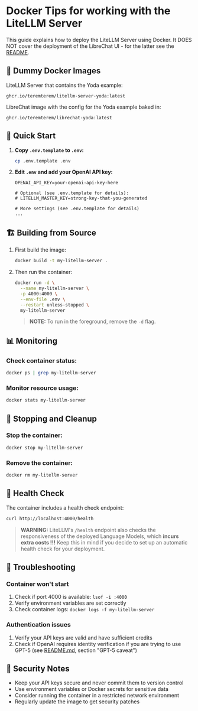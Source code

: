 # Docker Tips for working with the LiteLLM Server

This guide explains how to deploy the LiteLLM Server using Docker. It DOES NOT cover the deployment of the LibreChat UI - for the latter see the [README](../README.md).

## 🐳 Dummy Docker Images

LiteLLM Server that contains the Yoda example:
```
ghcr.io/teremterem/litellm-server-yoda:latest
```

LibreChat image with the config for the Yoda example baked in:
```
ghcr.io/teremterem/librechat-yoda:latest
```

## 🚀 Quick Start

1. **Copy `.env.template` to `.env`:**
   ```bash
   cp .env.template .env
   ```

2. **Edit `.env` and add your OpenAI API key:**
   ```dotenv
   OPENAI_API_KEY=your-openai-api-key-here

   # Optional (see .env.template for details):
   # LITELLM_MASTER_KEY=strong-key-that-you-generated

   # More settings (see .env.template for details)
   ...
   ```

## 🏗️ Building from Source

1. First build the image:
   ```bash
   docker build -t my-litellm-server .
   ```

2. Then run the container:
   ```bash
   docker run -d \
     --name my-litellm-server \
     -p 4000:4000 \
     --env-file .env \
     --restart unless-stopped \
     my-litellm-server
   ```
   > **NOTE:** To run in the foreground, remove the `-d` flag.

## 📊 Monitoring

### Check container status:
```bash
docker ps | grep my-litellm-server
```

### Monitor resource usage:
```bash
docker stats my-litellm-server
```

## 🛑 Stopping and Cleanup

### Stop the container:
```bash
docker stop my-litellm-server
```

### Remove the container:
```bash
docker rm my-litellm-server
```

## 🏥 Health Check

The container includes a health check endpoint:

```bash
curl http://localhost:4000/health
```

> **WARNING:** LiteLLM's `/health` endpoint also checks the responsiveness of the deployed Language Models, which **incurs extra costs !!!** Keep this in mind if you decide to set up an automatic health check for your deployment.

## 🔧 Troubleshooting

### Container won't start
1. Check if port 4000 is available: `lsof -i :4000`
2. Verify environment variables are set correctly
3. Check container logs: `docker logs -f my-litellm-server`

### Authentication issues
1. Verify your API keys are valid and have sufficient credits
2. Check if OpenAI requires identity verification if you are trying to use GPT-5 (see [README.md](../README.md), section "GPT-5 caveat")

## 🔐 Security Notes

- Keep your API keys secure and never commit them to version control
- Use environment variables or Docker secrets for sensitive data
- Consider running the container in a restricted network environment
- Regularly update the image to get security patches
